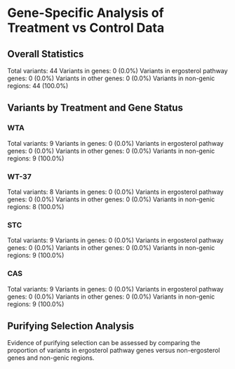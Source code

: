 # Gene-Specific Analysis of Treatment vs Control Data

## Overall Statistics

Total variants: 44
Variants in genes: 0 (0.0%)
Variants in ergosterol pathway genes: 0 (0.0%)
Variants in other genes: 0 (0.0%)
Variants in non-genic regions: 44 (100.0%)

## Variants by Treatment and Gene Status

### WTA
Total variants: 9
Variants in genes: 0 (0.0%)
Variants in ergosterol pathway genes: 0 (0.0%)
Variants in other genes: 0 (0.0%)
Variants in non-genic regions: 9 (100.0%)

### WT-37
Total variants: 8
Variants in genes: 0 (0.0%)
Variants in ergosterol pathway genes: 0 (0.0%)
Variants in other genes: 0 (0.0%)
Variants in non-genic regions: 8 (100.0%)

### STC
Total variants: 9
Variants in genes: 0 (0.0%)
Variants in ergosterol pathway genes: 0 (0.0%)
Variants in other genes: 0 (0.0%)
Variants in non-genic regions: 9 (100.0%)

### CAS
Total variants: 9
Variants in genes: 0 (0.0%)
Variants in ergosterol pathway genes: 0 (0.0%)
Variants in other genes: 0 (0.0%)
Variants in non-genic regions: 9 (100.0%)


## Purifying Selection Analysis

Evidence of purifying selection can be assessed by comparing the proportion of variants
in ergosterol pathway genes versus non-ergosterol genes and non-genic regions.